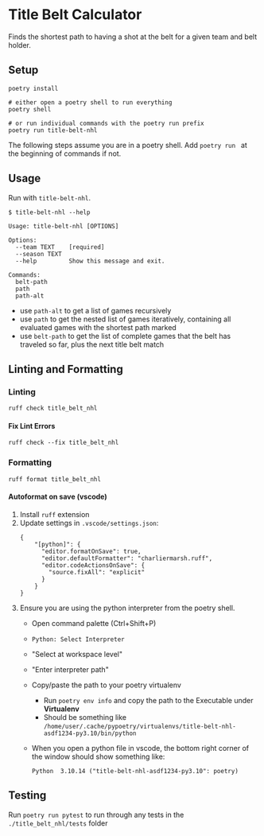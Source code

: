 # Title Belt Calculator

Finds the shortest path to having a shot at the belt for a given team and belt holder.

## Setup

```
poetry install

# either open a poetry shell to run everything
poetry shell

# or run individual commands with the poetry run prefix
poetry run title-belt-nhl
```

The following steps assume you are in a poetry shell.
Add `poetry run ` at the beginning of commands if not.

## Usage

Run with `title-belt-nhl`.

```
$ title-belt-nhl --help

Usage: title-belt-nhl [OPTIONS]

Options:
  --team TEXT    [required]
  --season TEXT
  --help         Show this message and exit.

Commands:
  belt-path
  path
  path-alt
```

* use `path-alt` to get a list of games recursively
* use `path` to get the nested list of games iteratively, containing all evaluated games with the shortest path marked
* use `belt-path` to get the list of complete games that the belt has traveled so far, plus the next title belt match

## Linting and Formatting

### Linting

`ruff check title_belt_nhl`

#### Fix Lint Errors

`ruff check --fix title_belt_nhl`

### Formatting

`ruff format title_belt_nhl`

#### Autoformat on save (vscode)

1. Install `ruff` extension
1. Update settings in `.vscode/settings.json`:
    ```
    {
        "[python]": {
          "editor.formatOnSave": true,
          "editor.defaultFormatter": "charliermarsh.ruff",
          "editor.codeActionsOnSave": {
            "source.fixAll": "explicit"
          }
        }
    }
    ```
1. Ensure you are using the python interpreter from the poetry shell.
    - Open command palette (Ctrl+Shift+P)
    - `Python: Select Interpreter`
    - "Select at workspace level"
    - "Enter interpreter path"
    - Copy/paste the path to your poetry virtualenv
      - Run `poetry env info` and copy the path to the Executable under **Virtualenv**
      - Should be something like `/home/user/.cache/pypoetry/virtualenvs/title-belt-nhl-asdf1234-py3.10/bin/python`
  
    -  When you open a python file in vscode, the bottom right corner of the window should show something like:
        ```
        Python  3.10.14 ("title-belt-nhl-asdf1234-py3.10": poetry)
        ```

## Testing

Run `poetry run pytest` to run through any tests in the `./title_belt_nhl/tests` folder
